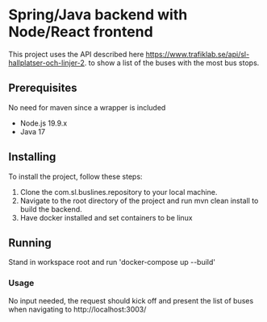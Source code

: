 # Spring/Java backend with Node/React frontend

This project uses the API described here https://www.trafiklab.se/api/sl-hallplatser-och-linjer-2.
to show a list of the buses with the most bus stops.

## Prerequisites
No need for maven since a wrapper is included
* Node.js 19.9.x
* Java 17


## Installing
To install the project, follow these steps:

1. Clone the com.sl.buslines.repository to your local machine.
2. Navigate to the root directory of the project and run mvn clean install to build the backend.
3. Have docker installed and set containers to be linux

## Running
Stand in workspace root and run 'docker-compose up --build'

### Usage
No input needed, the request should kick off and present the list of buses when navigating to http://localhost:3003/